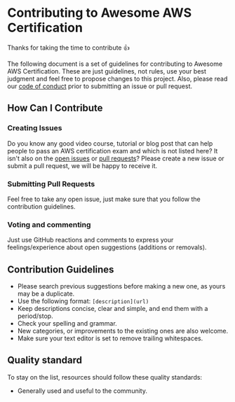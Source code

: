 # Contributing to Awesome AWS Certification

Thanks for taking the time to contribute :+1:

The following document is a set of guidelines for contributing to Awesome AWS Certification. These are just guidelines, not rules, use your best judgment and feel free to propose changes to this project. Also, please read our [code of conduct](https://github.com/ptcodes/awesome-aws-certifications/blob/master/CODE_OF_CONDUCT.md) prior to submitting an issue or pull request.

## How Can I Contribute

### Creating Issues

Do you know any good video course, tutorial or blog post that can help people to pass an AWS certification exam and which is not listed here? It isn't also on the [open issues](https://github.com/ptcodes/awesome-aws-certifications/issues) or [pull requests](https://github.com/ptcodes/awesome-aws-certifications/pulls)?
Please create a new issue or submit a pull request, we will be happy to receive it.

### Submitting Pull Requests

Feel free to take any open issue, just make sure that you follow the contribution guidelines.

### Voting and commenting

Just use GitHub reactions and comments to express your feelings/experience about open suggestions (additions or removals).

## Contribution Guidelines

- Please search previous suggestions before making a new one, as yours may be a duplicate.
- Use the following format: `[description](url)`
- Keep descriptions concise, clear and simple, and end them with a period/stop.
- Check your spelling and grammar.
- New categories, or improvements to the existing ones are also welcome.
- Make sure your text editor is set to remove trailing whitespaces.

## Quality standard

To stay on the list, resources should follow these quality standards:

- Generally used and useful to the community.
